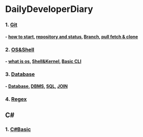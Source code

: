# DailyDeveloperDiary

### 1. [Git](https://github.com/whdid502/DailyDeveloperDiary/blob/master/Git.md)

#### - [how to start](https://github.com/whdid502/DailyDeveloperDiary/blob/master/Git.md#git-%EC%8B%9C%EC%9E%91%ED%95%98%EA%B8%B0-cli), [repository and status](https://github.com/whdid502/DailyDeveloperDiary/blob/master/Git.md#git%EC%9D%98-%EC%84%B8-%EA%B0%80%EC%A7%80-%EC%98%81%EC%97%AD-%EA%B7%B8%EB%A6%AC%EA%B3%A0-%EC%83%81%ED%83%9C), [Branch](https://github.com/whdid502/DailyDeveloperDiary/blob/master/Git.md#branch), [pull fetch & clone](https://github.com/whdid502/DailyDeveloperDiary/blob/master/Git.md#pull-fetch-%EA%B7%B8%EB%A6%AC%EA%B3%A0-clone)

### 2. [OS&Shell](https://github.com/whdid502/DailyDeveloperDiary/blob/master/OS%26Shell.md)

#### - [what is os](https://github.com/whdid502/DailyDeveloperDiary/blob/master/OS%26Shell.md#os%EB%9E%80), [Shell&Kernel](https://github.com/whdid502/DailyDeveloperDiary/blob/master/OS%26Shell.md#shellkernel), [Basic CLI](https://github.com/whdid502/DailyDeveloperDiary/blob/master/OS%26Shell.md#%EC%9E%90%EC%A3%BC-%EC%82%AC%EC%9A%A9%ED%95%98%EB%8A%94-cli-%EB%AA%85%EB%A0%B9%EC%96%B4linux)

### 3. [Database](https://github.com/whdid502/DailyDeveloperDiary/blob/master/Database.md)

#### - [Database](https://github.com/whdid502/DailyDeveloperDiary/blob/master/Database.md#database), [DBMS](https://github.com/whdid502/DailyDeveloperDiary/blob/master/Database.md#dbmsdatabase-management-system), [SQL](https://github.com/whdid502/DailyDeveloperDiary/blob/master/Database.md#sql), [JOIN](https://github.com/whdid502/DailyDeveloperDiary/blob/master/Database.md#join)

### 4. [Regex](https://github.com/whdid502/DailyDeveloperDiary/blob/master/Regex.md)

## C#

### 1. [C#Basic](https://github.com/whdid502/DailyDeveloperDiary/blob/master/C%23Basic.md)
